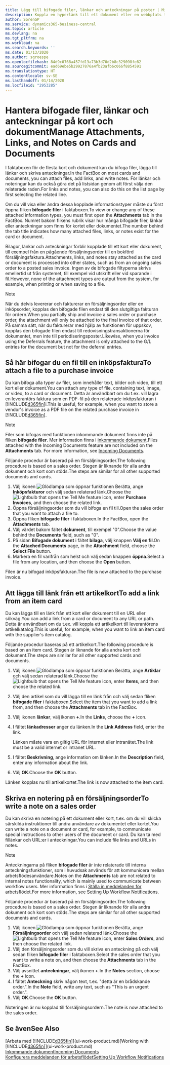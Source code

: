 ```yaml
---
title: Lägg till bifogade filer, länkar och anteckningar på poster | Microsoft Docs
description: Koppla en hyperlänk till ett dokument eller en webbplats till en viss post, till exempel en kund eller ett dokument.
author: SorenGP
ms.service: dynamics365-business-central
ms.topic: article
ms.devlang: na
ms.tgt_pltfrm: na
ms.workload: na
ms.search.keywords: ''
ms.date: 01/13/2020
ms.author: sgroespe
ms.openlocfilehash: 84d9c0768a457fd13a73b3d70d2b8c329098fe82
ms.sourcegitcommit: ead69ebe5b29927876a4fb23afb6c066f8854591
ms.translationtype: HT
ms.contentlocale: sv-SE
ms.lasthandoff: 01/14/2020
ms.locfileid: "2953285"
---
```

# <a name="manage-attachments-links-and-notes-on-cards-and-documents"></a><span data-ttu-id="324dc-103">Hantera bifogade filer, länkar och anteckningar på kort och dokument</span><span class="sxs-lookup"><span data-stu-id="324dc-103">Manage Attachments, Links, and Notes on Cards and Documents</span></span>

<span data-ttu-id="324dc-104">I faktaboxen för de flesta kort och dokument kan du bifoga filer, lägga till länkar och skriva anteckningar.</span><span class="sxs-lookup"><span data-stu-id="324dc-104">In the FactBox on most cards and documents, you can attach files, add links, and write notes.</span></span> <span data-ttu-id="324dc-105">För länkar och noteringar kan du också göra det på listsidan genom att först välja den relaterade raden.</span><span class="sxs-lookup"><span data-stu-id="324dc-105">For links and notes, you can also do this on the list page by first selecting the related line.</span></span>

<span data-ttu-id="324dc-106">Om du vill visa eller ändra dessa kopplade informationstyper måste du först öppna fliken **bifogade filer** i faktaboxen.</span><span class="sxs-lookup"><span data-stu-id="324dc-106">To view or change any of these attached information types, you must first open the **Attachments** tab in the FactBox.</span></span> <span data-ttu-id="324dc-107">Numret bakom flikens rubrik visar hur många bifogade filer, länkar eller anteckningar som finns för kortet eller dokumentet.</span><span class="sxs-lookup"><span data-stu-id="324dc-107">The number behind the tab title indicates how many attached files, links, or notes exist for the card or document.</span></span>

<span data-ttu-id="324dc-108">Bilagor, länkar och anteckningar förblir kopplade till ett kort eller dokument, till exempel från en pågående försäljningsorder till en bokförd försäljningsfaktura.</span><span class="sxs-lookup"><span data-stu-id="324dc-108">Attachments, links, and notes stay attached as the card or document is processed into other states, such as from an ongoing sales order to a posted sales invoice.</span></span> <span data-ttu-id="324dc-109">Ingen av de bifogade filtyperna skrivs emellertid ut från systemet, till exempel vid utskrift eller vid sparande i fil.</span><span class="sxs-lookup"><span data-stu-id="324dc-109">However, none of the attachment types are output from the system, for example, when printing or when saving to a file.</span></span>

> [!NOTE]
> <span data-ttu-id="324dc-110">När du delvis levererar och fakturerar en försäljningsorder eller en inköpsorder, kopplas den bifogade filen endast till den slutgiltiga fakturan för ordern.</span><span class="sxs-lookup"><span data-stu-id="324dc-110">When you partially ship and invoice a sales order or purchase order, the attachment will only be attached to the final invoice of that order.</span></span> <span data-ttu-id="324dc-111">På samma sätt, när du fakturerar med hjälp av funktionen för uppskov, kopplas den bifogade filen endast till redovisningstransaktionerna för dokumentet, men inte till periodiseringsposter.</span><span class="sxs-lookup"><span data-stu-id="324dc-111">Likewise, when you invoice using the Deferrals feature, the attachment is only attached to the G/L entries for the document but not for the deferral entries.</span></span>

## <a name="to-attach-a-file-to-a-purchase-invoice"></a><span data-ttu-id="324dc-112">Så här bifogar du en fil till en inköpsfaktura</span><span class="sxs-lookup"><span data-stu-id="324dc-112">To attach a file to a purchase invoice</span></span>
<span data-ttu-id="324dc-113">Du kan bifoga alla typer av filer, som innehåller text, bilder och video, till ett kort eller dokument.</span><span class="sxs-lookup"><span data-stu-id="324dc-113">You can attach any type of file, containing text, image, or video, to a card or document.</span></span> <span data-ttu-id="324dc-114">Detta är användbart om du t.ex. vill lagra en leverantörs faktura som en PDF-fil på den relaterade inköpsfakturan i [!INCLUDE[d365fin](includes/d365fin_md.md)]i.</span><span class="sxs-lookup"><span data-stu-id="324dc-114">This is useful, for example, when you want to store a vendor's invoice as a PDF file on the related purchase invoice in [!INCLUDE[d365fin](includes/d365fin_md.md)].</span></span>

> [!NOTE]
> <span data-ttu-id="324dc-115">Filer som bifogas med funktionen inkommande dokument finns inte på fliken **bifogade filer**. Mer information finns i [inkommande dokument](across-income-documents.md).</span><span class="sxs-lookup"><span data-stu-id="324dc-115">Files attached with the Incoming Documents feature are not included on the **Attachments** tab. For more information, see [Incoming Documents](across-income-documents.md).</span></span>

<span data-ttu-id="324dc-116">Följande procedur är baserad på en försäljningsorder.</span><span class="sxs-lookup"><span data-stu-id="324dc-116">The following procedure is based on a sales order.</span></span> <span data-ttu-id="324dc-117">Stegen är liknande för alla andra dokument och kort som stöds.</span><span class="sxs-lookup"><span data-stu-id="324dc-117">The steps are similar for all other supported documents and cards.</span></span>

1. <span data-ttu-id="324dc-118">Välj ikonen ![Glödlampa som öppnar funktionen Berätta](media/ui-search/search_small.png "Berätta vad du vill göra"), ange **Inköpsfakturor** och välj sedan relaterad länk.</span><span class="sxs-lookup"><span data-stu-id="324dc-118">Choose the ![Lightbulb that opens the Tell Me feature](media/ui-search/search_small.png "Tell me what you want to do") icon, enter **Purchase Invoices**, and then choose the related link.</span></span>
2. <span data-ttu-id="324dc-119">Öppna försäljningsorder som du vill bifoga en fil till.</span><span class="sxs-lookup"><span data-stu-id="324dc-119">Open the sales order that you want to attach a file to.</span></span>
3. <span data-ttu-id="324dc-120">Öppna fliken **bifogade filer** i faktaboxen.</span><span class="sxs-lookup"><span data-stu-id="324dc-120">In the FactBox, open the **Attachments** tab.</span></span>
4. <span data-ttu-id="324dc-121">Välj värdet bakom fältet **dokument**, till exempel "0".</span><span class="sxs-lookup"><span data-stu-id="324dc-121">Choose the value behind the **Documents** field, such as "0".</span></span>
5. <span data-ttu-id="324dc-122">På sidan **Bifogade dokument** i fältet **bilaga**, välj knappen **Välj en fil**.</span><span class="sxs-lookup"><span data-stu-id="324dc-122">On the **Attached Documents** page, in the **Attachment** field, choose the **Select File** button.</span></span>
5. <span data-ttu-id="324dc-123">Markera en fil varifrån som helst och välj sedan knappen **öppna**.</span><span class="sxs-lookup"><span data-stu-id="324dc-123">Select a file from any location, and then choose the **Open** button.</span></span>

<span data-ttu-id="324dc-124">Filen är nu bifogad inköpsfakturan.</span><span class="sxs-lookup"><span data-stu-id="324dc-124">The file is now attached to the purchase invoice.</span></span>

## <a name="to-add-a-link-from-an-item-card"></a><span data-ttu-id="324dc-125">Att lägga till länk från ett artikelkort</span><span class="sxs-lookup"><span data-stu-id="324dc-125">To add a link from an item card</span></span>
<span data-ttu-id="324dc-126">Du kan lägga till en länk från ett kort eller dokument till en URL eller sökväg.</span><span class="sxs-lookup"><span data-stu-id="324dc-126">You can add a link from a card or document to any URL or path.</span></span> <span data-ttu-id="324dc-127">Detta är användbart om du t.ex. vill koppla ett artikelkort till leverantörens artikelkatalog.</span><span class="sxs-lookup"><span data-stu-id="324dc-127">This is useful, for example, when you want to link an item card with the supplier's item catalog.</span></span>

<span data-ttu-id="324dc-128">Följande procedur baseras på ett artikelkort.</span><span class="sxs-lookup"><span data-stu-id="324dc-128">The following procedure is based on an item card.</span></span> <span data-ttu-id="324dc-129">Stegen är liknande för alla andra kort och dokument.</span><span class="sxs-lookup"><span data-stu-id="324dc-129">The steps are similar for all other supported cards and documents.</span></span>

1. <span data-ttu-id="324dc-130">Välj ikonen ![Glödlampa som öppnar funktionen Berätta](media/ui-search/search_small.png "Berätta vad du vill göra"), ange **Artiklar** och välj sedan relaterad länk.</span><span class="sxs-lookup"><span data-stu-id="324dc-130">Choose the ![Lightbulb that opens the Tell Me feature](media/ui-search/search_small.png "Tell me what you want to do") icon, enter **Items**, and then choose the related link.</span></span>
2. <span data-ttu-id="324dc-131">Välj den artikel som du vill lägga till en länk från och välj sedan fliken **bifogade filer** i faktaboxen.</span><span class="sxs-lookup"><span data-stu-id="324dc-131">Select the item that you want to add a link from, and then choose the **Attachments** tab in the FactBox.</span></span>
3. <span data-ttu-id="324dc-132">Välj ikonen **länkar**, välj ikonen **+**.</span><span class="sxs-lookup"><span data-stu-id="324dc-132">In the **Links**, choose the **+** icon.</span></span>
4. <span data-ttu-id="324dc-133">I fältet **länkadresser** anger du länken.</span><span class="sxs-lookup"><span data-stu-id="324dc-133">In the **Link Address** field, enter the link.</span></span>

    <span data-ttu-id="324dc-134">Länken måste vara en giltig URL för Internet eller intranätet.</span><span class="sxs-lookup"><span data-stu-id="324dc-134">The link must be a valid internet or intranet URL.</span></span>

5. <span data-ttu-id="324dc-135">I fältet **Beskrivning**, ange information om länken.</span><span class="sxs-lookup"><span data-stu-id="324dc-135">In the **Description** field, enter any information about the link.</span></span>  
6. <span data-ttu-id="324dc-136">Välj **OK**.</span><span class="sxs-lookup"><span data-stu-id="324dc-136">Choose the **OK** button.</span></span>

<span data-ttu-id="324dc-137">Länken kopplas nu till artikelkortet.</span><span class="sxs-lookup"><span data-stu-id="324dc-137">The link is now attached to the item card.</span></span>  

## <a name="to-write-a-note-on-a-sales-order"></a><span data-ttu-id="324dc-138">Skriva en notering på en försäljningsorder</span><span class="sxs-lookup"><span data-stu-id="324dc-138">To write a note on a sales order</span></span>
<span data-ttu-id="324dc-139">Du kan skriva en notering på ett dokument eller kort, t.ex. om du vill skicka särskilda instruktioner till andra användare av dokumentet eller kortet.</span><span class="sxs-lookup"><span data-stu-id="324dc-139">You can write a note on a document or card, for example, to communicate special instructions to other users of the document or card.</span></span> <span data-ttu-id="324dc-140">Du kan ta med fillänkar och URL:er i anteckningar.</span><span class="sxs-lookup"><span data-stu-id="324dc-140">You can include file links and URLs in notes.</span></span>

> [!NOTE]
> <span data-ttu-id="324dc-141">Anteckningarna på fliken **bifogade filer** är inte relaterade till interna anteckningsfunktioner, som i huvudsak används för att kommunicera mellan arbetsflödesanvändare.</span><span class="sxs-lookup"><span data-stu-id="324dc-141">Notes on the **Attachments** tab are not related to internal notes functionality, which is mainly used to communicate between workflow users.</span></span> <span data-ttu-id="324dc-142">Mer information finns i [Ställa in meddelanden för arbetsflödet](across-setting-up-workflow-notifications.md).</span><span class="sxs-lookup"><span data-stu-id="324dc-142">For more information, see [Setting Up Workflow Notifications](across-setting-up-workflow-notifications.md).</span></span>

<span data-ttu-id="324dc-143">Följande procedur är baserad på en försäljningsorder.</span><span class="sxs-lookup"><span data-stu-id="324dc-143">The following procedure is based on a sales order.</span></span> <span data-ttu-id="324dc-144">Stegen är liknande för alla andra dokument och kort som stöds.</span><span class="sxs-lookup"><span data-stu-id="324dc-144">The steps are similar for all other supported documents and cards.</span></span>

1. <span data-ttu-id="324dc-145">Välj ikonen ![Glödlampa som öppnar funktionen Berätta](media/ui-search/search_small.png "Berätta vad du vill göra"), ange **Försäljningsorder** och välj sedan relaterad länk.</span><span class="sxs-lookup"><span data-stu-id="324dc-145">Choose the ![Lightbulb that opens the Tell Me feature](media/ui-search/search_small.png "Tell me what you want to do") icon, enter **Sales Orders**, and then choose the related link.</span></span>
2. <span data-ttu-id="324dc-146">Välj den försäljningsorder som du vill skriva en anteckning på och välj sedan fliken **bifogade filer** i faktaboxen.</span><span class="sxs-lookup"><span data-stu-id="324dc-146">Select the sales order that you want to write a note on, and then choose the **Attachments** tab in the FactBox.</span></span>
3. <span data-ttu-id="324dc-147">Välj avsnittet **anteckningar**, välj ikonen **+**.</span><span class="sxs-lookup"><span data-stu-id="324dc-147">In the **Notes** section, choose the **+** icon.</span></span>
4. <span data-ttu-id="324dc-148">I fältet **Anteckning** skriv någon text, t.ex. "detta är en brådskande order.".</span><span class="sxs-lookup"><span data-stu-id="324dc-148">In the **Note** field, write any text, such as "This is an urgent order.".</span></span>
5. <span data-ttu-id="324dc-149">Välj **OK**.</span><span class="sxs-lookup"><span data-stu-id="324dc-149">Choose the **OK** button.</span></span>

<span data-ttu-id="324dc-150">Noteringen är nu kopplad till försäljningsordern.</span><span class="sxs-lookup"><span data-stu-id="324dc-150">The note is now attached to the sales order.</span></span>

## <a name="see-also"></a><span data-ttu-id="324dc-151">Se även</span><span class="sxs-lookup"><span data-stu-id="324dc-151">See Also</span></span>  
<span data-ttu-id="324dc-152">[Arbeta med [!INCLUDE[d365fin](includes/d365fin_md.md)]](ui-work-product.md)</span><span class="sxs-lookup"><span data-stu-id="324dc-152">[Working with [!INCLUDE[d365fin](includes/d365fin_md.md)]](ui-work-product.md)</span></span>  
[<span data-ttu-id="324dc-153">Inkommande dokument</span><span class="sxs-lookup"><span data-stu-id="324dc-153">Incoming Documents</span></span>](across-income-documents.md)  
[<span data-ttu-id="324dc-154">Konfigurera meddelanden för arbetsflödet</span><span class="sxs-lookup"><span data-stu-id="324dc-154">Setting Up Workflow Notifications</span></span>](across-setting-up-workflow-notifications.md)  

